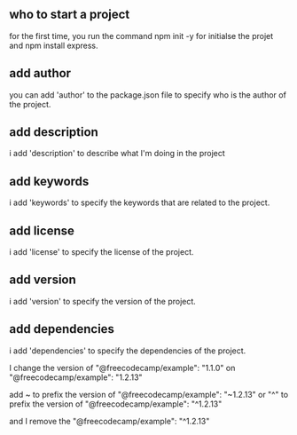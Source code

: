 ## who to start a project 
for the first time, you run the command npm init -y for initialse the projet
and npm install express.
## add author
you can add 'author' to the package.json file to specify who is the author of the project.

## add description 
i add 'description' to describe what I'm doing in the project 

## add keywords
i add 'keywords' to specify the keywords that are related to the project.

## add license
i add 'license' to specify the license of the project.

## add version
i add 'version' to specify the version of the project.

## add dependencies
i add 'dependencies' to specify the dependencies of the project.

I change the version of "@freecodecamp/example": "1.1.0" on "@freecodecamp/example": "1.2.13"

add ~ to prefix the version of "@freecodecamp/example": "~1.2.13" or "^" to prefix the version of "@freecodecamp/example": "^1.2.13"

and I remove the "@freecodecamp/example": "^1.2.13"